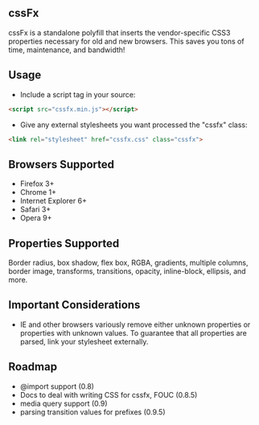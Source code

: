 cssFx
------

cssFx is a standalone polyfill that inserts the vendor-specific CSS3 properties necessary for old and new browsers. This saves you tons of time, maintenance, and bandwidth!

Usage
------
 * Include a script tag in your source:

``` html
<script src="cssfx.min.js"></script>
```

 * Give any external stylesheets you want processed the "cssfx" class:

 ``` html
 <link rel="stylesheet" href="cssfx.css" class="cssfx">
 ```

Browsers Supported
------

  * Firefox 3+
  * Chrome 1+
  * Internet Explorer 6+
  * Safari 3+
  * Opera 9+

Properties Supported
------
Border radius, box shadow, flex box, RGBA, gradients, multiple columns, border image, transforms, transitions, opacity, inline-block, ellipsis, and more.

Important Considerations
------

* IE and other browsers variously remove either unknown properties or properties with unknown values. To guarantee that all properties are parsed, link your stylesheet externally.

Roadmap
------

  * @import support (0.8)
  * Docs to deal with writing CSS for cssfx, FOUC (0.8.5)
  * media query support (0.9)
  * parsing transition values for prefixes (0.9.5)
